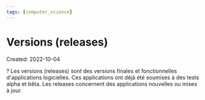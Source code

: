 ```yaml
---
tags: [computer_science] 
---
```

# Versions (releases)
Created: 2022-10-04

?
Les versions (releases) sont des versions finales et fonctionnelles d'applications logicielles. Ces applications ont déjà été soumises à des tests alpha et bêta.
Les releases concernent des applications nouvelles ou mises à jour.
<!--SR:!2023-06-04,148,250-->